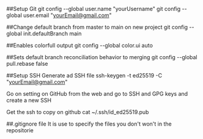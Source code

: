 ##Setup Git
git config --global user.name "yourUsername"
git config --global user.email "yourEmail@gmail.com"

##Change default branch from master to main on new project
git config --global init.defaultBranch main

##Enables colorfull output
git config --global color.ui auto

##Sets default branch reconciliation behavior to merging
  git config --global pull.rebase false

##Setup SSH
Generate ad SSH file
ssh-keygen -t ed25519 -C "yourEmail@gmail.com"

Go on setting on GitHub from the web and go to SSH and GPG keys and create a new SSH

Get the ssh to copy on github
cat ~/.ssh/id_ed25519.pub

##.gitignore file
It is use to specify the files you don't won't in the repositorie
